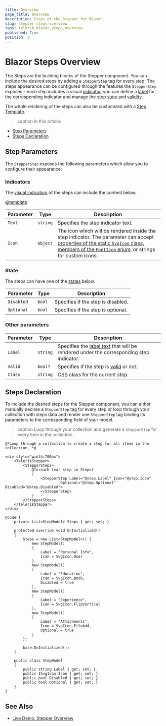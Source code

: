 ```yaml
---
title: Overview
page_title: Overview
description: Steps of the Stepper for Blazor.
slug: stepper-steps-overview
tags: telerik,blazor,steps,overview
published: True
position: 0
---
```


# Blazor Steps Overview

The Steps are the building blocks of the Stepper component. You can include the desired steps by adding a `StepperStep` tag for every step. The steps appearance can be configured through the features the `StepperStep` exposes - each step includes a visual [indicator](slug:stepper-indicators), you can define a [label](slug:stepper-labels) for the corresponding indicator and manage the step [state](slug:stepper-state) and [validity](slug:stepper-steps-validation).

The whole rendering of the steps can also be customized with a [Step Template](slug:step-template).

>caption In this article:

* [Step Parameters](#step-parameters)
* [Steps Declaration](#steps-declaration)

## Step Parameters

The `StepperStep` exposes the following parameters which allow you to configure their appearance:

### Indicators 

The [visual indicators](slug:stepper-indicators) of the steps can include the content below.

@[template](/_contentTemplates/common/parameters-table-styles.md#table-layout)

| Parameter | Type | Description |
| ----------- | ----------- | ----------- |
| `Text` | `string` | Specifies the step indicator text. |
| `Icon` | `object` | The icon which will be rendered inside the step indicator. The parameter can accept [properties of the static `SvgIcon` class, members of the `FontIcon` enum](slug:common-features-icons), or strings for custom icons. |

### State

The steps can have one of the [states](slug:stepper-state) below.

| Parameter | Type | Description |
| ----------- | ----------- | ----------- |
| `Disabled` | `bool` | Specifies if the step is disabled. |
| `Optional` | `bool` | Specifies if the step is optional. |

### Other parameters

| Parameter | Type | Description |
| ----------- | ----------- | ----------- |
| `Label` | `string` | Specifies the [label text](slug:stepper-labels) that will be rendered under the corresponding step indicator. |
| `Valid` | `bool?` | Specifies if the step is [valid](slug:stepper-steps-validation) or not. |
| `Class` | `string` | CSS class for the current step. |

## Steps Declaration

To include the desired steps for the Stepper component, you can either manually declare a `StepperStep` tag for every step or loop through your collection with steps data and render one `StepperStep` tag binding its parameters to the corresponding field of your model.

>caption Loop through your collection and generate a `StepperStep` for every item in the collection.

````RAZOR
@*Loop through a collection to create a step for all items in the collection. *@

<div style="width:700px">
    <TelerikStepper>
        <StepperSteps>
            @foreach (var step in Steps)
            {
                <StepperStep Label="@step.Label" Icon="@step.Icon"
                         Optional="@step.Optional" Disabled="@step.Disabled">
                </StepperStep>
            }
        </StepperSteps>
    </TelerikStepper>
</div>

@code {
    private List<StepModel> Steps { get; set; }

    protected override void OnInitialized()
    {
        Steps = new List<StepModel>() {
            new StepModel()
            {
                Label = "Personal Info",
                Icon = SvgIcon.User
            },
            new StepModel()
            {
                Label = "Education",
                Icon = SvgIcon.Book,
                Disabled = true
            },
            new StepModel()
            {
                Label = "Experience",
                Icon = SvgIcon.FlipVertical
            },
            new StepModel()
            {
                Label = "Attachments",
                Icon = SvgIcon.FileAdd,
                Optional = true
            }
        };

        base.OnInitialized();
    }

    public class StepModel
    {
        public string Label { get; set; }
        public ISvgIcon Icon { get; set; }
        public bool Disabled { get; set; }
        public bool Optional { get; set; }
    }
}
````

## See Also

* [Live Demo: Stepper Overview](https://demos.telerik.com/blazor-ui/stepper/overview)
